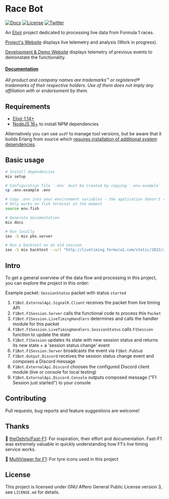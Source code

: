 # Race Bot

[![Docs](https://img.shields.io/badge/pages-docs-informational)](https://recursivegecko.github.io/race_bot) 
[![License](https://img.shields.io/github/license/recursiveGecko/race_bot)](LICENSE.md) 
[![Twitter](https://img.shields.io/twitter/follow/LiveRaceBot?style=social)](https://twitter.com/LiveRaceBot)

An [Elixir](https://elixir-lang.org/) project dedicated to processing live data from Formula 1 races.

[Project's Website](https://racing.recursiveprojects.cloud/) displays live telemetry and analysis (Work in progress).

[Development & Demo Website](https://racing-dev.recursiveprojects.cloud/) displays telemetry of previous events to demonstate the functionality.

#### [Documentation](https://recursivegecko.github.io/race_bot)

*All product and company names are trademarks™ or registered® trademarks of their respective holders. Use of them does not imply any affiliation with or endorsement by them.*

## Requirements

* [Elixir 1.14+](https://elixir-lang.org/install.html)
* [NodeJS 16+](https://nodejs.org/en/) to install NPM dependencies

Alternatively you can use `asdf` to manage tool versions, but be aware that it builds Erlang from source which 
[requires installation of additional system dependencies](https://github.com/asdf-vm/asdf-erlang#before-asdf-install).

## Basic usage

```bash
# Install dependencies
mix setup

# Configuration file `.env` must be created by copying `.env.example`
cp .env.example .env

# Copy .env into your environment variables - the application doesn't read .env file on its own 
# Only works on fish terminal at the moment
source env.fish

# Generate documentation
mix docs

# Run locally
iex -S mix phx.server

# Run a backtest on an old session
iex -S mix backtest --url "http://livetiming.formula1.com/static/2022/2022-05-08_Miami_Grand_Prix/2022-05-07_Qualifying"
```

## Intro

To get a general overview of the data flow and processing in this project, you can explore the project in this order:

Example packet: `SessionStatus` packet with status `started`

1. `F1Bot.ExternalApi.SignalR.Client` receives the packet from live timing API
1. `F1Bot.F1Session.Server` calls the functional code to process this `Packet`
1. `F1Bot.F1Session.LiveTimingHandlers` determines and calls the handler module for this packet
1. `F1Bot.F1Session.LiveTimingHandlers.SessionStatus` calls `F1Session` function to update the state
1. `F1Bot.F1Session` updates its state with new session status and returns its new state + a 'session status change' event
1. `F1Bot.F1Session.Server` broadcasts the event via `F1Bot.PubSub`
1. `F1Bot.Output.Discord` receives the session status change event and composes a Discord message
1. `F1Bot.ExternalApi.Discord` chooses the configured Discord client module (live or console for local testing)
1. `F1Bot.ExternalApi.Discord.Console` outputs composed message ("F1 Session just started") to your console

## Contributing

Pull requests, bug reports and feature suggestions are welcome!

## Thanks

💙 [theOehrly/Fast-F1](https://github.com/theOehrly/Fast-F1): For inspiration, their effort and
documentation. Fast-F1 was extremely valuable in quickly understanding how F1's live timing service works. 

💙 [MultiViewer for F1](https://github.com/f1multiviewer): For tyre icons used in this project

## License

This project is licensed under GNU Affero General Public License version 3, see `LICENSE.md` for details.
